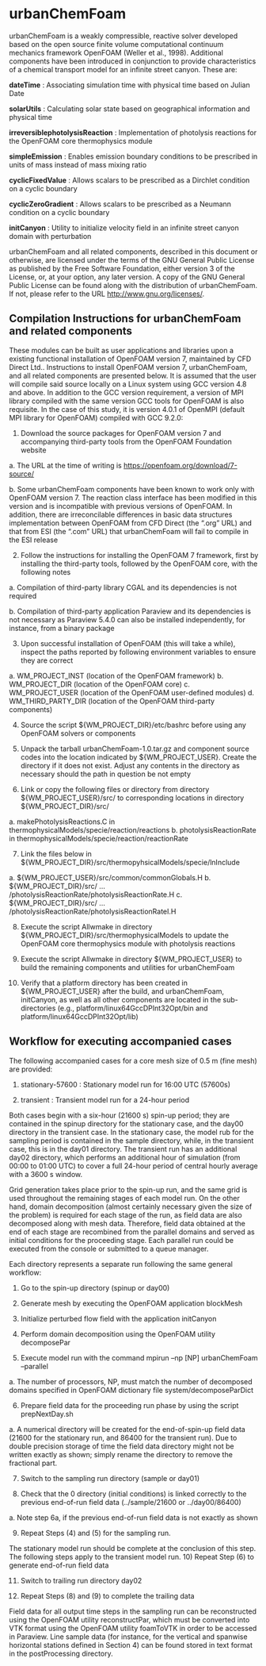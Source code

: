 # urbanChemFoam

urbanChemFoam is a weakly compressible, reactive solver developed based on the open source finite volume computational continuum mechanics framework OpenFOAM (Weller et al., 1998).  Additional components have been introduced in conjunction to provide characteristics of a chemical transport model for an infinite street canyon.  These are:

**dateTime** :	Associating simulation time with physical time based on Julian Date

**solarUtils** :	Calculating solar state based on geographical information and physical time 

**irreversiblephotolysisReaction** :	Implementation of photolysis reactions for the OpenFOAM core thermophysics module

**simpleEmission** :	Enables emission boundary conditions to be prescribed in units of mass instead of mass mixing ratio

**cyclicFixedValue** :	Allows scalars to be prescribed as a Dirchlet condition on a cyclic boundary

**cyclicZeroGradient** :	Allows scalars to be prescribed as a Neumann condition on a cyclic boundary

**initCanyon** :	Utility to initialize velocity field in an infinite street canyon domain with perturbation

urbanChemFoam and all related components, described in this document or otherwise, are licensed under the terms of the GNU General Public License as published by the Free Software Foundation, either version 3 of the License, or, at your option, any later version.  A copy of the GNU General Public License can be found along with the distribution of urbanChemFoam.  If not, please refer to the URL http://www.gnu.org/licenses/.

## Compilation Instructions for urbanChemFoam and related components

These modules can be built as user applications and libraries upon a existing functional installation of OpenFOAM version 7, maintained by CFD Direct Ltd..  Instructions to install OpenFOAM version 7, urbanChemFoam, and all related components are presented below.  It is assumed that the user will compile said source locally on a Linux system using GCC version 4.8 and above.  In addition to the GCC version requirement, a version of MPI library compiled with the same version GCC tools for OpenFOAM is also requisite.  In the case of this study, it is version 4.0.1 of OpenMPI (default MPI library for OpenFOAM) compiled with GCC 9.2.0:

1.	Download the source packages for OpenFOAM version 7 and accompanying third-party tools from the OpenFOAM Foundation website

  a.	The URL at the time of writing is https://openfoam.org/download/7-source/

  b.	Some urbanChemFoam components have been known to work only with OpenFOAM version 7.  The reaction class interface has been modified in this version and is incompatible with previous versions of OpenFOAM.  In addition, there are irreconcilable differences in basic data structures implementation between OpenFOAM from CFD Direct (the “.org” URL) and that from ESI (the “.com” URL) that urbanChemFoam will fail to compile in the ESI release
 
2)	Follow the instructions for installing the OpenFOAM 7 framework, first by installing the third-party tools, followed by the OpenFOAM core, with the following notes

a.	Compilation of third-party library CGAL and its dependencies is not required

b.	Compilation of third-party application Paraview and its dependencies is not necessary as Paraview 5.4.0 can also be installed independently, for instance, from a binary package

3)	Upon successful installation of OpenFOAM (this will take a while), inspect the paths reported by following environment variables to ensure they are correct

a.	WM_PROJECT_INST (location of the OpenFOAM framework)
b.	WM_PROJECT_DIR (location of the OpenFOAM core)
c.	WM_PROJECT_USER (location of the OpenFOAM user-defined modules)
d.	WM_THIRD_PARTY_DIR (location of the OpenFOAM third-party components)

4)	Source the script ${WM_PROJECT_DIR}/etc/bashrc before using any OpenFOAM solvers or components

5)	Unpack the tarball urbanChemFoam-1.0.tar.gz and component source codes into the location indicated by ${WM_PROJECT_USER}.  Create the directory if it does not exist.  Adjust any contents in the directory as necessary should the path in question be not empty

6)	Link or copy the following files or directory from directory ${WM_PROJECT_USER}/src/ to corresponding locations in directory ${WM_PROJECT_DIR}/src/

a.	makePhotolysisReactions.C in thermophysicalModels/specie/reaction/reactions
b.	photolysisReactionRate in thermophysicalModels/specie/reaction/reactionRate

7)	Link the files below in ${WM_PROJECT_DIR}/src/thermopyhsicalModels/specie/lnInclude

a.	${WM_PROJECT_USER}/src/common/commonGlobals.H
b.	${WM_PROJECT_DIR}/src/ … /photolysisReactionRate/photolysisReactionRate.H
c.	${WM_PROJECT_DIR}/src/ … /photolysisReactionRate/photolysisReactionRateI.H

8)	Execute the script Allwmake in directory ${WM_PROJECT_DIR}/src/thermophysicalModels to update the OpenFOAM core thermophysics module with photolysis reactions

9)	Execute the script Allwmake in directory ${WM_PROJECT_USER} to build the remaining components and utilities for urbanChemFoam

10)	Verify that a platform directory has been created in ${WM_PROJECT_USER} after the build, and urbanChemFoam, initCanyon, as well as all other components are located in the sub-directories (e.g., platform/linux64GccDPInt32Opt/bin and platform/linux64GccDPInt32Opt/lib)

## Workflow for executing accompanied cases

The following accompanied cases for a core mesh size of 0.5 m (fine mesh) are provided:

1)	stationary-57600 : Stationary model run for 16:00 UTC (57600s)

2)	transient : Transient model run for a 24-hour period

Both cases begin with a six-hour (21600 s) spin-up period; they are contained in the spinup directory for the stationary case, and the day00 directory in the transient case.  In the stationary case, the model rub for the sampling period is contained in the sample directory, while, in the transient case, this is in the day01 directory.  The transient run has an additional day02 directory, which performs an additional hour of simulation (from 00:00 to 01:00 UTC) to cover a full 24-hour period of central hourly average with a 3600 s window.

Grid generation takes place prior to the spin-up run, and the same grid is used throughout the remaining stages of each model run.  On the other hand, domain decomposition (almost certainly necessary given the size of the problem) is required for each stage of the run, as field data are also decomposed along with mesh data.  Therefore, field data obtained at the end of each stage are recombined from the parallel domains and served as initial conditions for the proceeding stage.  Each parallel run could be executed from the console or submitted to a queue manager.

Each directory represents a separate run following the same general workflow:

1)	Go to the spin-up directory (spinup or day00)

2)	Generate mesh by executing the OpenFOAM application blockMesh

3)	Initialize perturbed flow field with the application initCanyon

4)	Perform domain decomposition using the OpenFOAM utility decomposePar

5)	Execute model run with the command mpirun –np [NP] urbanChemFoam –parallel

a.	The number of processors, NP, must match the number of decomposed domains specified in OpenFOAM dictionary file system/decomposeParDict 

6)	Prepare field data for the proceeding run phase by using the script prepNextDay.sh

a.	A numerical directory will be created for the end-of-spin-up field data (21600 for the stationary run, and 86400 for the transient run).  Due to double precision storage of time the field data directory might not be written exactly as shown; simply rename the directory to remove the fractional part. 

7)	Switch to the sampling run directory (sample or day01)

8)	Check that the 0 directory (initial conditions) is linked correctly to the previous end-of-run field data (../sample/21600 or ../day00/86400)

a.	Note step 6a, if the previous end-of-run field data is not exactly as shown

9)	Repeat Steps (4) and (5) for the sampling run.

The stationary model run should be complete at the conclusion of this step.  The following steps apply to the transient model run.
10)	Repeat Step (6) to generate end-of-run field data 

11)	Switch to trailing run directory day02

12)	Repeat Steps (8) and (9) to complete the trailing data

Field data for all output time steps in the sampling run can be reconstructed using the OpenFOAM utility reconstructPar, which must be converted into VTK format using the OpenFOAM utility foamToVTK in order to be accessed in Paraview.  Line sample data (for instance, for the vertical and spanwise horizontal stations defined in Section 4) can be found stored in text format in the postProcessing directory.

